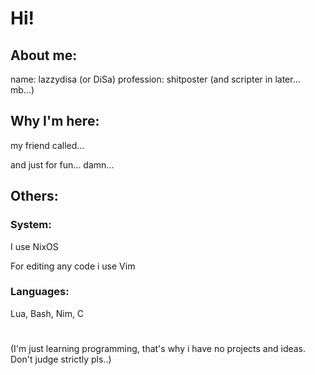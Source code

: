 # Hi!

## About me:
name: lazzydisa (or DiSa)
profession: shitposter (and scripter in later... mb...)

## Why I'm here:
my friend called... 

and just for fun... damn...

## Others:
### System:
I use NixOS 

For editing any code i use Vim

### Languages:
Lua, Bash, Nim, C

#

(I'm just learning programming,
that's why i have no projects and ideas.
Don't judge strictly pls..)
